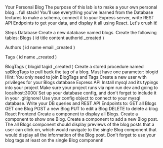 Your Personal Blog
The purpose of this lab is to make a your own personal blog .. full stack! You'll use everything you've learned from the Database lectures to make a schema, connect it to your Express server, write REST API Endpoints to get your data, and display it all using React. Let's crush it!

Steps
Database
Create a new database named blogs.
Create the following tables:
Blogs (
   id
   title
   content
   authorid
   _created
) 

Authors (
   id
   name
   email
   _created
)

Tags (
   id
   name
   _created
) 

BlogTags (
   blogid 
   tagid
   _created
)
Create a stored procedure named spBlogTags to pull back the tag of a blog.
Must have one parameter: blogid
Hint: You only need to join BlogTags and Tags
Create a new user with privileges for your Blogs database
Express API
Install mysql and its typings into your project
Make sure your project runs via npm run dev and going to localhost:3000/
Set up your database config, and don't forget to include it in your .gitignore!
Use your config object to connect to your mysql database.
Write your DB queries and REST API Endpoints to:
GET all Blogs
GET one Blog
POST a new Blog
PUT to edit a Blog
DELETE to delete a blog
React Frontend
Create a component to display all Blogs.
Create a component to show one Blog.
Create a component to add a new Blog post.
The all Blogs component should display previews of the blog posts that a user can click on, which would navigate to the single Blog component that would display all the information of the Blog post. Don't forget to use your blog tags at least on the single Blog component!